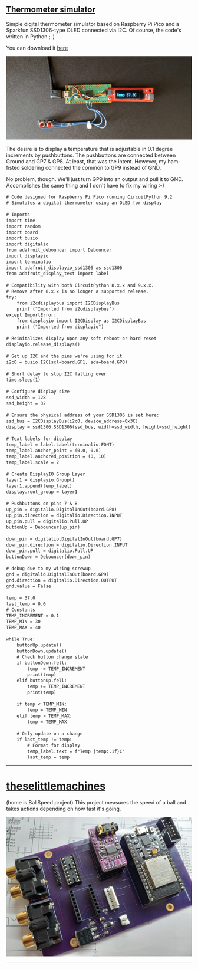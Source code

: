 ## [Thermometer simulator ](https://github.com/cedarlakeinstruments/theselittlemachines/edit/main/README.md#thermometer-simulator)

Simple digital thermometer simulator based on Raspberry Pi Pico and
a Sparkfun SSD1306-type OLED connected via I2C. Of course, the code's written in Python ;-)

You can download it [here](code/code.py)

![Thermometer](images/therm2.jpg)

The desire is to display a temperature that is adjustable in 0.1 degree increments by pushbuttons. The pushbuttons are connected between Ground and GP7 & GP8.
At least, that was the intent. However, my ham-fisted soldering connected the common to GP9 instead of GND.

No problem, though. We'll just turn GP9 into an output and pull it to GND. Accomplishes the same thing and I don't have to fix my wiring :-)

~~~
# Code designed for Raspberry Pi Pico running CircuitPython 9.2
# Simulates a digital thermometer using an OLED for display

# Imports
import time 
import random
import board
import busio
import digitalio
from adafruit_debouncer import Debouncer
import displayio
import terminalio
import adafruit_displayio_ssd1306 as ssd1306
from adafruit_display_text import label

# Compatibility with both CircuitPython 8.x.x and 9.x.x.
# Remove after 8.x.x is no longer a supported release.
try:
    from i2cdisplaybus import I2CDisplayBus
    print ("Imported from i2cdisplaybus")
except ImportError:
    from displayio import I2CDisplay as I2CDisplayBus
    print ("Imported from displayio")
    
# Reinitalizes display upon any soft reboot or hard reset
displayio.release_displays()

# Set up I2C and the pins we're using for it
i2c0 = busio.I2C(scl=board.GP1, sda=board.GP0)

# Short delay to stop I2C falling over
time.sleep(1) 

# Configure display size
ssd_width = 128
ssd_height = 32

# Ensure the physical address of your SSD1306 is set here:
ssd_bus = I2CDisplayBus(i2c0, device_address=0x3C)
display = ssd1306.SSD1306(ssd_bus, width=ssd_width, height=ssd_height)

# Text labels for display
temp_label = label.Label(terminalio.FONT)
temp_label.anchor_point = (0.0, 0.0)
temp_label.anchored_position = (0, 10)
temp_label.scale = 2

# Create DisplayIO Group Layer
layer1 = displayio.Group()
layer1.append(temp_label)
display.root_group = layer1

# Pushbuttons on pins 7 & 8
up_pin = digitalio.DigitalInOut(board.GP8)
up_pin.direction = digitalio.Direction.INPUT
up_pin.pull = digitalio.Pull.UP
buttonUp = Debouncer(up_pin)

down_pin = digitalio.DigitalInOut(board.GP7)
down_pin.direction = digitalio.Direction.INPUT
down_pin.pull = digitalio.Pull.UP
buttonDown = Debouncer(down_pin)

# debug due to my wiring screwup
gnd = digitalio.DigitalInOut(board.GP9)
gnd.direction = digitalio.Direction.OUTPUT
gnd.value = False

temp = 37.0
last_temp = 0.0
# Constants
TEMP_INCREMENT = 0.1
TEMP_MIN = 30
TEMP_MAX = 40

while True:
    buttonUp.update()
    buttonDown.update()
    # Check button change state
    if buttonDown.fell:
        temp -= TEMP_INCREMENT
        print(temp)
    elif buttonUp.fell:
        temp += TEMP_INCREMENT
        print(temp)
        
    if temp < TEMP_MIN:
        temp = TEMP_MIN
    elif temp > TEMP_MAX:
        temp = TEMP_MAX
    
    # Only update on a change
    if last_temp != temp:
        # Format for display   
        temp_label.text = f"Temp {temp:.1f}C"
        last_temp = temp
~~~

---

# [theselittlemachines](https://github.com/cedarlakeinstruments/theselittlemachines/edit/main/README.md#theselittlemachines)
(home is BallSpeed project)
This project measures the speed of a ball and takes actions depending on how fast it's going.

![custom audio player with LED dot matrix](images/Chevelle-audio.jpg)

---
